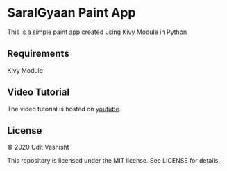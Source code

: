 # SaralGyaan Paint App

This is a simple paint app created using Kivy Module in Python

## Requirements
Kivy Module

## Video Tutorial

The video tutorial is hosted on [youtube](https://youtu.be/ljLcqGFXdtQ).

## License
© 2020 Udit Vashisht

This repository is licensed under the MIT license. See LICENSE for details.
